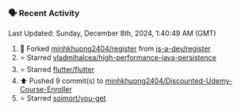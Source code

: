 ### 🗣 Recent Activity

<!--RECENT_ACTIVITY:last_update-->
Last Updated: Sunday, December 8th, 2024, 1:40:49 AM (GMT)
<!--RECENT_ACTIVITY:last_update_end-->
<!--RECENT_ACTIVITY:start-->
1. 🔱 Forked [minhkhuong2404/register](https://github.com/minhkhuong2404/register) from [is-a-dev/register](https://github.com/is-a-dev/register)<br>
2. ⭐ Starred [vladmihalcea/high-performance-java-persistence](https://github.com/vladmihalcea/high-performance-java-persistence)<br>
3. ⭐ Starred [flutter/flutter](https://github.com/flutter/flutter)<br>
4. ⬆️ Pushed 9 commit(s) to [minhkhuong2404/Discounted-Udemy-Course-Enroller](https://github.com/minhkhuong2404/Discounted-Udemy-Course-Enroller)<br>
5. ⭐ Starred [soimort/you-get](https://github.com/soimort/you-get)<br>
<!--RECENT_ACTIVITY:end-->
